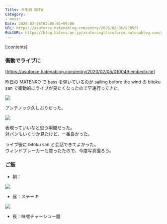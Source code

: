 ```yaml
---
Title: 今年初 SBTW
Category:
- music
Date: 2020-02-06T02:05:01+09:00
URL: https://asuforce.hatenablog.com/entry/2020/02/06/020501
EditURL: https://blog.hatena.ne.jp/asuforcegt/asuforce.hatenablog.com/atom/entry/26006613507584515
---
```


[:contents]

###  衝動でライブに

[https://asuforce.hatenablog.com/entry/2020/02/05/010049:embed:cite]

昨日の MATENRO で bass を弾いているのが sailing before the wind の bitoku san で衝動的にライブが見たくなったので早速行ってきた。

<span itemtype="http://schema.org/Photograph" itemscope="itemscope"><img class="magnifiable" src="https://cdn-ak.f.st-hatena.com/images/fotolife/a/asuforcegt/20200807/20200807141300.jpg" itemprop="image"></span>

アンチノック久しぶりだった。

<span itemtype="http://schema.org/Photograph" itemscope="itemscope"><img class="magnifiable" src="https://cdn-ak.f.st-hatena.com/images/fotolife/a/asuforcegt/20200807/20200807141306.jpg" itemprop="image"></span>

表現っていいなと思う瞬間だった。  
対バンもいくつか見たけど、一番良かった。

ライブ後に bitoku san と会話できてよかった。  
ウィンドブレーカーも買ったたので、今度写真撮ろう。

### ご飯

- 朝：

<span itemtype="http://schema.org/Photograph" itemscope="itemscope"><img class="magnifiable" src="https://cdn-ak.f.st-hatena.com/images/fotolife/a/asuforcegt/20200807/20200807141252.jpg" itemprop="image"></span>

- 昼：ステーキ

<span itemtype="http://schema.org/Photograph" itemscope="itemscope"><img class="magnifiable" src="https://cdn-ak.f.st-hatena.com/images/fotolife/a/asuforcegt/20200807/20200807141313.jpg" itemprop="image"></span>

- 夜：味噌チャーシュー麺
